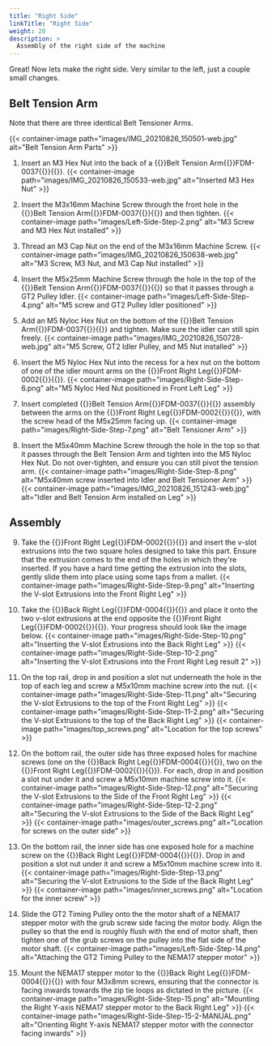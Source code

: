 ```yaml
---
title: "Right Side"
linkTitle: "Right Side"
weight: 20
description: >
  Assembly of the right side of the machine
---
```


Great! Now lets make the right side. Very similar to the left, just a couple small changes.

## Belt Tension Arm
Note that there are three identical Belt Tensioner Arms.

{{< container-image path="images/IMG_20210826_150501-web.jpg" alt="Belt Tension Arm Parts" >}}

1. Insert an M3 Hex Nut into the back of a {{<tooltip>}}Belt Tension Arm{{<definition>}}FDM-0037{{</definition>}}{{</tooltip>}}.
  {{< container-image path="images/IMG_20210826_150533-web.jpg" alt="Inserted M3 Hex Nut" >}}

2. Insert the M3x16mm Machine Screw through the front hole in the {{<tooltip>}}Belt Tension Arm{{<definition>}}FDM-0037{{</definition>}}{{</tooltip>}} and then tighten.
  {{< container-image path="images/Left-Side-Step-2.png" alt="M3 Screw and M3 Hex Nut installed" >}}

3. Thread an M3 Cap Nut on the end of the M3x16mm Machine Screw.
  {{< container-image path="images/IMG_20210826_150638-web.jpg" alt="M3 Screw, M3 Nut, and M3 Cap Nut installed" >}}

4. Insert the M5x25mm Machine Screw through the hole in the top of the {{<tooltip>}}Belt Tension Arm{{<definition>}}FDM-0037{{</definition>}}{{</tooltip>}} so that it passes through a GT2 Pulley Idler.
  {{< container-image path="images/Left-Side-Step-4.png" alt="M5 screw and GT2 Pulley Idler positioned" >}}

5. Add an M5 Nyloc Hex Nut on the bottom of the {{<tooltip>}}Belt Tension Arm{{<definition>}}FDM-0037{{</definition>}}{{</tooltip>}} and tighten. Make sure the idler can still spin freely.
  {{< container-image path="images/IMG_20210826_150728-web.jpg" alt="M5 Screw, GT2 Idler Pulley, and M5 Nut installed" >}}

6. Insert the M5 Nyloc Hex Nut into the recess for a hex nut on the bottom of one of the idler mount arms on the  {{<tooltip>}}Front Right Leg{{<definition>}}FDM-0002{{</definition>}}{{</tooltip>}}.
    {{< container-image path="images/Right-Side-Step-6.png" alt="M5 Nyloc Hed Nut positioned in Front Left Leg" >}}

7. Insert completed {{<tooltip>}}Belt Tension Arm{{<definition>}}FDM-0037{{</definition>}}{{</tooltip>}} assembly between the arms on the {{<tooltip>}}Front Right Leg{{<definition>}}FDM-0002{{</definition>}}{{</tooltip>}}, with the screw head of the M5x25mm facing up.
  {{< container-image path="images/Right-Side-Step-7.png" alt="Belt Tensioner Arm" >}}

8. Insert the M5x40mm Machine Screw through the hole in the top so that it passes through the Belt Tension Arm and tighten into the M5 Nyloc Hex Nut. Do not over-tighten, and ensure you can still pivot the tension arm.
  {{< container-image path="images/Right-Side-Step-8.png" alt="M5x40mm screw inserted into Idler and Belt Tensioner Arm" >}}
  {{< container-image path="images/IMG_20210826_151243-web.jpg" alt="Idler and Belt Tension Arm installed on Leg" >}}

## Assembly

9. Take the {{<tooltip>}}Front Right Leg{{<definition>}}FDM-0002{{</definition>}}{{</tooltip>}} and insert the v-slot extrusions into the two square holes designed to take this part. Ensure that the extrusion comes to the end of the holes in which they're inserted. If you have a hard time getting the extrusion into the slots, gently slide them into place using some taps from a mallet.
    {{< container-image path="images/Right-Side-Step-9.png" alt="Inserting the V-slot Extrusions into the Front Right Leg" >}}

10. Take the {{<tooltip>}}Back Right Leg{{<definition>}}FDM-0004{{</definition>}}{{</tooltip>}} and place it onto the two v-slot extrusions at the end opposite the {{<tooltip>}}Front Right Leg{{<definition>}}FDM-0002{{</definition>}}{{</tooltip>}}. Your progress should look like the image below.
  {{< container-image path="images/Right-Side-Step-10.png" alt="Inserting the V-slot Extrusions into the Back Right Leg" >}}
  {{< container-image path="images/Right-Side-Step-10-2.png" alt="Inserting the V-slot Extrusions into the Front Right Leg result 2" >}}

11. On the top rail, drop in and position a slot nut underneath the hole in the top of each leg and screw a M5x10mm machine screw into the nut.
  {{< container-image path="images/Right-Side-Step-11.png" alt="Securing the V-slot Extrusions to the top of the Front Right Leg" >}}
  {{< container-image path="images/Right-Side-Step-11-2.png" alt="Securing the V-slot Extrusions to the top of the Back Right Leg" >}}
  {{< container-image path="images/top_screws.png" alt="Location for the top screws" >}}

12. On the bottom rail, the outer side has three exposed holes for machine screws (one on the {{<tooltip>}}Back Right Leg{{<definition>}}FDM-0004{{</definition>}}{{</tooltip>}}, two on the {{<tooltip>}}Front Right Leg{{<definition>}}FDM-0002{{</definition>}}{{</tooltip>}}). For each, drop in and position a slot nut under it and screw a M5x10mm machine screw into it.
  {{< container-image path="images/Right-Side-Step-12.png" alt="Securing the V-slot Extrusions to the Side of the Front Right Leg" >}}
  {{< container-image path="images/Right-Side-Step-12-2.png" alt="Securing the V-slot Extrusions to the Side of the Back Right Leg" >}}
  {{< container-image path="images/outer_screws.png" alt="Location for screws on the outer side" >}}

13. On the bottom rail, the inner side has one exposed hole for a machine screw on the {{<tooltip>}}Back Right Leg{{<definition>}}FDM-0004{{</definition>}}{{</tooltip>}}. Drop in and position a slot nut under it and screw a M5x10mm machine screw into it.
  {{< container-image path="images/Right-Side-Step-13.png" alt="Securing the V-slot Extrusions to the Side of the Back Right Leg" >}}
  {{< container-image path="images/inner_screws.png" alt="Location for the inner screw" >}}

14. Slide the GT2 Timing Pulley onto the the motor shaft of a NEMA17 stepper motor with the grub screw side facing the motor body. Align the pulley so that the end is roughly flush with the end of motor shaft, then tighten one of the grub screws on the pulley into the flat side of the motor shaft.
  {{< container-image path="images/Left-Side-Step-14.png" alt="Attaching the GT2 Timing Pulley to the NEMA17 stepper motor" >}}

15. Mount the NEMA17 stepper motor to the {{<tooltip>}}Back Right Leg{{<definition>}}FDM-0004{{</definition>}}{{</tooltip>}} with four M3x8mm screws, ensuring that the connector is facing inwards towards the zip tie loops as dictated in the picture.
  {{< container-image path="images/Right-Side-Step-15.png" alt="Mounting the Right Y-axis NEMA17 stepper motor to the Back Right Leg" >}}
  {{< container-image path="images/Right-Side-Step-15-2-MANUAL.png" alt="Orienting Right Y-axis NEMA17 stepper motor with the connector facing inwards" >}}
